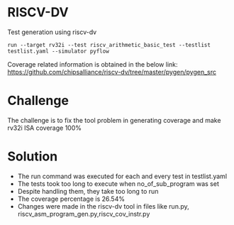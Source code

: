 # RISCV-DV

Test generation using riscv-dv
```
run --target rv32i --test riscv_arithmetic_basic_test --testlist testlist.yaml --simulator pyflow
```

Coverage related information is obtained in the below link:
https://github.com/chipsalliance/riscv-dv/tree/master/pygen/pygen_src

# Challenge
The challenge is to fix the tool problem in generating coverage and make rv32i ISA coverage 100%
# Solution
* The run command was executed for each and every test in testlist.yaml
* The tests took too long to execute when no_of_sub_program was set
* Despite handling them, they take too long to run
* The coverage percentage is 26.54%
* Changes were made in the riscv-dv tool in files like run.py, riscv_asm_program_gen.py,riscv_cov_instr.py
